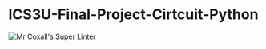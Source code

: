 # ICS3U-Final-Project-Cirtcuit-Python
[![Mr Coxall's Super Linter](https://github.com/zaida-hammmel2108/ICS3U-Final-Project-Cirtcuit-Python/workflows/Mr%20Coxall's%20Super%20Linter/badge.svg)](https://github.com/zaida-hammmel2108/ICS3U-Final-Project-Cirtcuit-Python/actions/)
